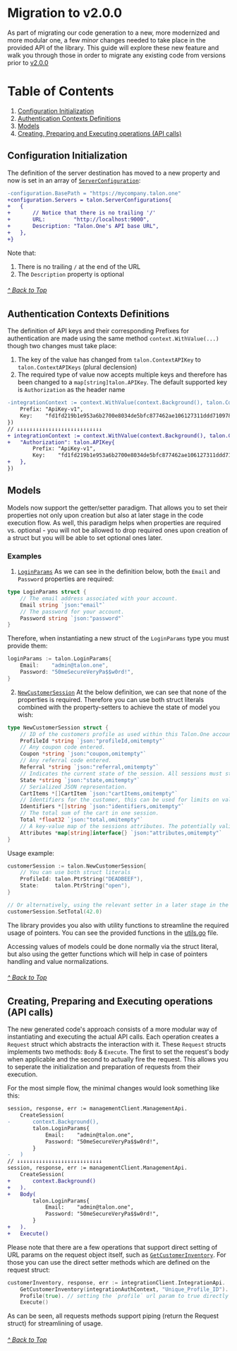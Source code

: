 # Migration to v2.0.0
As part of migrating our code generation to a new, more modernized and more modular one, a few _minor_ changes needed to take place in the provided API of the library.
This guide will explore these new feature and walk you through those in order to migrate any existing code from versions prior to [v2.0.0](https://github.com/talon-one/talon_go/releases/tag/v2.0.0)

# Table of Contents
1. [Configuration Initialization](#configuration-initialization)
2. [Authentication Contexts Definitions](#authentication-contexts-definitions)
3. [Models](#models)
4. [Creating, Preparing and Executing operations (API calls)](#creating-preparing-and-executing-operations-API-calls)

## Configuration Initialization

The definition of the server destination has moved to a new property and now is set in an array of [`ServerConfiguration`](https://github.com/talon-one/talon_go/blob/master/configuration.go#L75-L79):
```diff
-configuration.BasePath = "https://mycompany.talon.one"
+configuration.Servers = talon.ServerConfigurations{
+	{
+		// Notice that there is no trailing '/'
+		URL:         "http://localhost:9000",
+		Description: "Talon.One's API base URL",
+	},
+}
```

Note that:
 1. There is no trailing `/` at the end of the URL
 2. The `Description` property is optional

###### [^ Back to Top](#table-of-contents "Back to Top")

## Authentication Contexts Definitions

The definition of API keys and their corresponding Prefixes for authentication are made using the same method `context.WithValue(...)` though two changes must take place:
 1. The key of the value has changed from `talon.ContextAPIKey` to `talon.ContextAPIKeys` (plural declension)
 2. The required type of value now accepts multiple keys and therefore has been changed to a `map[string]talon.APIKey`. The default supported key is `Authorization` as the header name

```diff
-integrationContext := context.WithValue(context.Background(), talon.ContextAPIKey, talon.APIKey{
	Prefix: "ApiKey-v1",
	Key:    "fd1fd219b1e953a6b2700e8034de5bfc877462ae106127311ddd710978654312",
})
// ↓↓↓↓↓↓↓↓↓↓↓↓↓↓↓↓↓↓↓↓↓↓↓↓↓↓↓
+ integrationContext := context.WithValue(context.Background(), talon.ContextAPIKeys, map[string]talon.APIKey{
+	"Authorization": talon.APIKey{
		Prefix: "ApiKey-v1",
		Key:    "fd1fd219b1e953a6b2700e8034de5bfc877462ae106127311ddd710978654312",
+	},
})
```

## Models

Models now support the getter/setter paradigm. That allows you to set their properties not only upon creation but also at later stage in the code execution flow.
As well, this paradigm helps when properties are required vs. optional - you will not be allowed to drop required ones upon creation of a struct but you will be able to set optional ones later.

### Examples
1. [`LoginParams`](https://github.com/talon-one/talon_go/blob/master/model_login_params.go#L18-L23)
As we can see in the definition below, both the `Email` and `Password` properties are required:
```go
type LoginParams struct {
	// The email address associated with your account.
	Email string `json:"email"`
	// The password for your account.
	Password string `json:"password"`
}
```

Therefore, when instantiating a new struct of the `LoginParams` type you must provide them:
```go
loginParams := talon.LoginParams{
	Email:    "admin@talon.one",
	Password: "50meSecureVeryPa$$w0rd!",
}
```

2. [`NewCustomerSession`](https://github.com/talon-one/talon_go/blob/master/model_new_customer_session.go#L18-L35)
At the below definition, we can see that none of the properties is required. Therefore you can use both struct literals combined with the property-setters to achieve the state of model you wish:
```go
type NewCustomerSession struct {
	// ID of the customers profile as used within this Talon.One account. May be omitted or set to the empty string if the customer does not yet have a known profile ID.
	ProfileId *string `json:"profileId,omitempty"`
	// Any coupon code entered.
	Coupon *string `json:"coupon,omitempty"`
	// Any referral code entered.
	Referral *string `json:"referral,omitempty"`
	// Indicates the current state of the session. All sessions must start in the \"open\" state, after which valid transitions are...  1. open -> closed 2. open -> cancelled 3. closed -> cancelled
	State *string `json:"state,omitempty"`
	// Serialized JSON representation.
	CartItems *[]CartItem `json:"cartItems,omitempty"`
	// Identifiers for the customer, this can be used for limits on values such as device ID.
	Identifiers *[]string `json:"identifiers,omitempty"`
	// The total sum of the cart in one session.
	Total *float32 `json:"total,omitempty"`
	// A key-value map of the sessions attributes. The potentially valid attributes are configured in your accounts developer settings.
	Attributes *map[string]interface{} `json:"attributes,omitempty"`
}
```

Usage example:
```go
customerSession := talon.NewCustomerSession{
	// You can use both struct literals
	ProfileId: talon.PtrString("DEADBEEF"),
	State:     talon.PtrString("open"),
}

// Or alternatively, using the relevant setter in a later stage in the code
customerSession.SetTotal(42.0)
```

The library provides you also with utility functions to streamline the required usage of pointers. You can see the provided functions in the [utils.go](https://github.com/talon-one/talon_go/blob/master/utils.go) file.

Accessing values of models could be done normally via the struct literal, but also using the getter functions which will help in case of pointers handling and value normalizations.

###### [^ Back to Top](#table-of-contents "Back to Top")

## Creating, Preparing and Executing operations (API calls)

The new generated code's approach consists of a more modular way of instantiating and executing the actual API calls.
Each operation creates a `Request` struct which abstracts the interaction with it.
These `Request` structs implements two methods: `Body` & `Execute`.
The first to set the request's body when applicable and the second to actually fire the request.
This allows you to seperate the initialization and preparation of requests from their execution.

For the most simple flow, the minimal changes would look something like this:
```diff
session, response, err := managementClient.ManagementApi.
	CreateSession(
-		context.Background(),
		talon.LoginParams{
			Email:    "admin@talon.one",
			Password: "50meSecureVeryPa$$w0rd!",
		}
-	)
// ↓↓↓↓↓↓↓↓↓↓↓↓↓↓↓↓↓↓↓↓↓↓↓↓↓↓↓
session, response, err := managementClient.ManagementApi.
	CreateSession(
+		context.Background()
+	).
+	Body(
		talon.LoginParams{
			Email:    "admin@talon.one",
			Password: "50meSecureVeryPa$$w0rd!",
		}
+	).
+	Execute()
```

Please note that there are a few operations that support direct setting of URL params on the request object itself, such as [`GetCustomerInventory`](https://github.com/talon-one/talon_go/blob/8868f0141255093a7376118a5813c99f241bc9e0/api_integration.go#L574-L580). For those you can use the direct setter methods which are defined on the request struct:
```go
customerInventory, response, err := integrationClient.IntegrationApi.
 	GetCustomerInventory(integrationAuthContext, "Unique_Profile_ID").
 	Profile(true). // setting the `profile` url param to true directly on the request
 	Execute()
```

As can be seen, all requests methods support piping (return the Request struct) for streamlining of usage.

###### [^ Back to Top](#table-of-contents "Back to Top")
